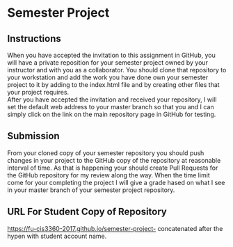 # Semester Project
## Instructions
When you have accepted the invitation to this assignment in GitHub, you will have a private reposition for your semester project owned by your instructor and with you as a collaborator. You should clone that repository to your workstation and add the work you have done own your semester project to it by adding to the index.html file and by creating other files that your project requires.  
After you have accepted the invitation and received your repository, I will set the default web address to your master branch so that you and I can simply click on the link on the main repository page in GitHub for testing. 
## Submission
From your cloned copy of your semester repository you should push changes in your project to the GitHub copy of the repository at reasonable interval of time. As that is happening your should create Pull Requests for the GitHub repository for my review along the way. When the time limit come for your completing the project I will give a grade hased on what I see in your master branch of your semester project repository.
## URL For Student Copy of Repository
https://fu-cis3360-2017.github.io/semester-project- concatenated after the hypen with student account name.
